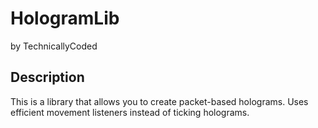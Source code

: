 # HologramLib
by TechnicallyCoded

## Description
This is a library that allows you to create packet-based holograms. Uses efficient movement listeners instead of ticking
holograms.